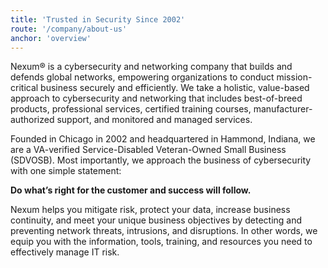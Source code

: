 ```yaml
---
title: 'Trusted in Security Since 2002'
route: '/company/about-us'
anchor: 'overview'
---
```


Nexum® is a cybersecurity and networking company that builds and defends global networks, empowering organizations to conduct mission-critical business securely and efficiently. We take a holistic, value-based approach to cybersecurity and networking that includes best-of-breed products, professional services, certified training courses, manufacturer-authorized support, and monitored and managed services.

Founded in Chicago in 2002 and headquartered in Hammond, Indiana, we are a VA-verified Service-Disabled Veteran-Owned Small Business (SDVOSB). Most importantly, we approach the business of cybersecurity with one simple statement:

**Do what’s right for the customer and success will follow.**

Nexum helps you mitigate risk, protect your data, increase business continuity, and meet your unique business objectives by detecting and preventing network threats, intrusions, and disruptions. In other words, we equip you with the information, tools, training, and resources you need to effectively manage IT risk.
